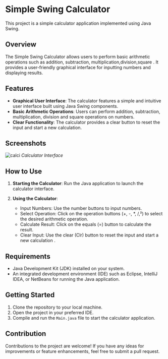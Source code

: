 # Simple Swing Calculator

This project is a simple calculator application implemented using Java Swing.

## Overview

The Simple Swing Calculator allows users to perform basic arithmetic operations such as addition, subtraction, multiplication,division,square . It provides a user-friendly graphical interface for inputting numbers and displaying results.

## Features

- **Graphical User Interface**: The calculator features a simple and intuitive user interface built using Java Swing components.
- **Basic Arithmetic Operations**: Users can perform addition, subtraction, multiplication, division and square  operations on numbers.
- **Clear Functionality**: The calculator provides a clear button to reset the input and start a new calculation.
## Screenshots

![calci](https://github.com/SubediBinod/JavaSwingSimpleCalculator/assets/105643264/607401a2-5372-4c8d-a97c-e78dbc7c73dd)
*Calculator Interface*

## How to Use

1. **Starting the Calculator**: Run the Java application to launch the calculator interface.
   
2. **Using the Calculator**:
   - Input Numbers: Use the number buttons to input numbers.
   - Select Operation: Click on the operation buttons (+, -, *, /,²) to select the desired arithmetic operation.
   - Calculate Result: Click on the equals (=) button to calculate the result.
   - Clear Input: Use the clear (Clr) button to reset the input and start a new calculation .

## Requirements

- Java Development Kit (JDK) installed on your system.
- An integrated development environment (IDE) such as Eclipse, IntelliJ IDEA, or NetBeans for running the Java application.

## Getting Started

1. Clone the repository to your local machine.
2. Open the project in your preferred IDE.
3. Compile and run the `Main.java` file to start the calculator application.

## Contribution

Contributions to the project are welcome! If you have any ideas for improvements or feature enhancements, feel free to submit a pull request.




